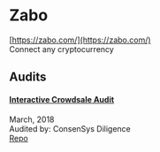 
# Zabo
  
[https://zabo.com/](https://zabo.com/)<br>
Connect any cryptocurrency


## Audits



#### [Interactive Crowdsale Audit](https://github.com/ConsenSys/Interactive-Crowdsale-Audit)

March, 2018<br>
Audited by: ConsenSys Diligence<br>
[Repo](https://github.com/Modular-Network/ethereum-libraries/tree/master/CrowdsaleLib/IICOLib)
      

  



